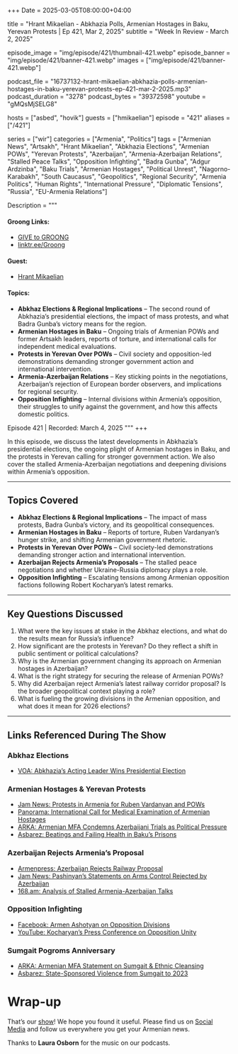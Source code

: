+++
Date = 2025-03-05T08:00:00+04:00

title = "Hrant Mikaelian - Abkhazia Polls, Armenian Hostages in Baku, Yerevan Protests | Ep 421, Mar 2, 2025"
subtitle = "Week In Review - March 2, 2025"

episode_image = "img/episode/421/thumbnail-421.webp"
episode_banner = "img/episode/421/banner-421.webp"
images = ["img/episode/421/banner-421.webp"]

podcast_file = "16737132-hrant-mikaelian-abkhazia-polls-armenian-hostages-in-baku-yerevan-protests-ep-421-mar-2-2025.mp3"
podcast_duration = "3278"
podcast_bytes = "39372598"
youtube = "gMQsMjSELG8"

hosts = ["asbed", "hovik"]
guests = ["hmikaelian"]
episode = "421"
aliases = ["/421"]

series = ["wir"]
categories = ["Armenia", "Politics"]
tags = ["Armenian News", "Artsakh", "Hrant Mikaelian", "Abkhazia Elections", "Armenian POWs", "Yerevan Protests", "Azerbaijan", "Armenia-Azerbaijan Relations", "Stalled Peace Talks", "Opposition Infighting", "Badra Gunba", "Adgur Ardzinba", "Baku Trials", "Armenian Hostages", "Political Unrest", "Nagorno-Karabakh", "South Caucasus", "Geopolitics", "Regional Security", "Armenia Politics", "Human Rights", "International Pressure", "Diplomatic Tensions", "Russia", "EU-Armenia Relations"]

Description = """

#### Groong Links:
* [GIVE to GROONG](https://podcasts.groong.org/donate)
* [linktr.ee/Groong](https://linktr.ee/groong)

#### Guest:
* [Hrant Mikaelian](/guest/hmikaelian)

#### Topics:
* **Abkhaz Elections & Regional Implications** – The second round of Abkhazia’s presidential elections, the impact of mass protests, and what Badra Gunba’s victory means for the region.
* **Armenian Hostages in Baku** – Ongoing trials of Armenian POWs and former Artsakh leaders, reports of torture, and international calls for independent medical evaluations.
* **Protests in Yerevan Over POWs** – Civil society and opposition-led demonstrations demanding stronger government action and international intervention.
* **Armenia-Azerbaijan Relations** – Key sticking points in the negotiations, Azerbaijan’s rejection of European border observers, and implications for regional security.
* **Opposition Infighting** – Internal divisions within Armenia’s opposition, their struggles to unify against the government, and how this affects domestic politics.

Episode 421 | Recorded: March 4, 2025 """
+++

In this episode, we discuss the latest developments in Abkhazia’s presidential elections, the ongoing plight of Armenian hostages in Baku, and the protests in Yerevan calling for stronger government action. We also cover the stalled Armenia-Azerbaijan negotiations and deepening divisions within Armenia’s opposition.  

---

## Topics Covered  
- **Abkhaz Elections & Regional Implications** – The impact of mass protests, Badra Gunba’s victory, and its geopolitical consequences.  
- **Armenian Hostages in Baku** – Reports of torture, Ruben Vardanyan’s hunger strike, and shifting Armenian government rhetoric.  
- **Protests in Yerevan Over POWs** – Civil society-led demonstrations demanding stronger action and international intervention.  
- **Azerbaijan Rejects Armenia’s Proposals** – The stalled peace negotiations and whether Ukraine-Russia diplomacy plays a role.  
- **Opposition Infighting** – Escalating tensions among Armenian opposition factions following Robert Kocharyan’s latest remarks.  

---

## Key Questions Discussed  
1. What were the key issues at stake in the Abkhaz elections, and what do the results mean for Russia’s influence?  
2. How significant are the protests in Yerevan? Do they reflect a shift in public sentiment or political calculations?  
3. Why is the Armenian government changing its approach on Armenian hostages in Azerbaijan?  
4. What is the right strategy for securing the release of Armenian POWs?  
5. Why did Azerbaijan reject Armenia’s latest railway corridor proposal? Is the broader geopolitical context playing a role?  
6. What is fueling the growing divisions in the Armenian opposition, and what does it mean for 2026 elections?  

---

## Links Referenced During The Show  

### Abkhaz Elections  
- [VOA: Abkhazia’s Acting Leader Wins Presidential Election](https://www.voanews.com/a/abkhazia-s-acting-leader-wins-presidential-election-state-media-say/7994512.html)  

### Armenian Hostages & Yerevan Protests  
- [Jam News: Protests in Armenia for Ruben Vardanyan and POWs](https://jam-news.net/freedom-for-ruben-vardanyan-and-others-protests-in-armenia/)  
- [Panorama: International Call for Medical Examination of Armenian Hostages](https://www.panorama.am/en/news/2025/02/28/International-community-call/3120130)  
- [ARKA: Armenian MFA Condemns Azerbaijani Trials as Political Pressure](https://arka.am/en/news/politics/mfa-azerbaijan-uses-staged-trial-of-armenians-as-instrument-of-political-pressure-on-armenia/)  
- [Asbarez: Beatings and Failing Health in Baku’s Prisons](https://asbarez.com/reports-of-beatings-failing-health-prompt-appeal-for-intervention-in-ruben-vardanyans-case/)  

### Azerbaijan Rejects Armenia’s Proposal  
- [Armenpress: Azerbaijan Rejects Railway Proposal](https://armenpress.am/en/article/1210864)  
- [Jam News: Pashinyan’s Statements on Arms Control Rejected by Azerbaijan](https://jam-news.net/nikol-pashinyans-statements-on-arms-control-not-up-for-discussion-azerbaijani-experts-on-armenian-pms-remarks/)  
- [168.am: Analysis of Stalled Armenia-Azerbaijan Talks](https://168.am/2025/02/27/2174940.html)  

### Opposition Infighting  
- [Facebook: Armen Ashotyan on Opposition Divisions](https://www.facebook.com/armen.ashotyan/posts/pfbid0Wu7o9W6f7utCKvK3DZb8Jak4bdumgKpkb4zSWSsqB8K1E8YJHM8gbBfbr8qyPHDl)  
- [YouTube: Kocharyan’s Press Conference on Opposition Unity](https://youtu.be/NdOIQTMHh9g)  

### Sumgait Pogroms Anniversary  
- [ARKA: Armenian MFA Statement on Sumgait & Ethnic Cleansing](https://arka.am/en/news/politics/on-sumgait-pogroms-anniversary-armenian-foreign-ministry-calls-for-overcoming-enmity-to-prevent-repe/)  
- [Asbarez: State-Sponsored Violence from Sumgait to 2023](https://asbarez.com/yerevan-said-bakus-state-sponsored-pogroms-continued-to-2023/)  


# Wrap-up

That’s our [show](https://podcasts.groong.org/)! We hope you found it useful. Please find us on [Social Media](https://linktr.ee/groong) and follow us everywhere you get your Armenian news.

Thanks to **Laura Osborn** for the music on our podcasts.

